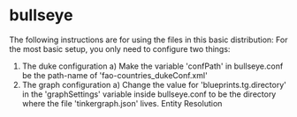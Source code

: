 bullseye
========
The following instructions are for using the files in this basic distribution:
For the most basic setup, you only need to configure two things:
  1) The duke configuration
    a) Make the variable 'confPath' in bullseye.conf be the path-name of 'fao-countries_dukeConf.xml'
  2) The graph configuration
    a) Change the value for 'blueprints.tg.directory' in the 'graphSettings' variable inside bullseye.conf to be the directory where the file 
         'tinkergraph.json' lives.
Entity Resolution
